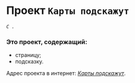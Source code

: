# Проект `Карты подскажут`  
*`С .`*  
  
### Это проект, содержащий:   
- страницу;  
- подсказку.  
   
    
Адрес проекта в интернет: *[Карты подскажут](https://github.com/olga-rks/karty-podskazhut.git)*.  